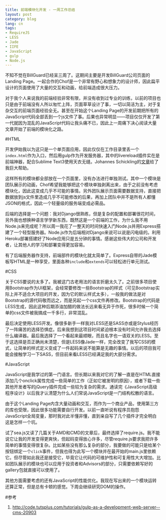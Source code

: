 ```yaml
---
title: 前端模块化开发 - 一周工作总结
layout: post
category: blog
lang: cn
tags:
- RequireJS
- LESS
- Jade
- IIFE
- JavaScript
- gulp
- Node.js
---
```


不知不觉在BillGuard已经呆三周了。这期间主要是开发BillGuard公司页面的Landing Page。一起合作的Chof是一个非常有野心和想象力的设计师，因此扁平设计的页面使用了大量的交互和动画，给前端造成很大压力。

对于我个人来说我的前端经验非常有限，并没有收到过专业的训练，以前的项目也只是由于前端没有人所以匆忙上阵，页面草草设计了事，一切以简洁为主，对于复杂交互的前端页面经验全无。甚至在开始这个Landing Page的开发前期把所有的JavaScript代码全部丢到一个js文件了事。后果也异常明显——项目仅仅开发了第一代就因为混乱的JavaScript代码让我头痛不已，因此上一周痛下决心阅读大量文章开始了前端的模块化之路。

#HTML

开发伊始我以为这只是一个单页面应用，因此仅仅在工作目录里丢一个`index.html`作为入口，然后用gulp作为开发服务器，其中的livereload插件实在是前端神器，配合Sublime Text3使用天衣无缝。Johannes Schickling的[文章][1]给了我巨大帮助。

这样所有的模块都全部放在一个页面里，没有办法进行单独测试。其中一个模块是团队展示的动画，Chof希望我能够把这个模块单独剥离出来，由于之前没有考虑模块化，因此这变成几乎不可能的事情。另外团队展示页面需要数据支持，直接把数据放到js文件里造成几乎不可能修改的后果，再加上团队中并不是所有人都懂JSON的格式，因此一个轻量级的服务端变成必需品。

后端的选择是一个问题：我对Django很熟练，但是复杂的配置和部署很花时间，另外我也想换种语言学学新东西，既然这是一个前端的工作，为什么我不用Node.js来完成呢？所以周一我花了一整天的时间快速入门Node.js并用Express搭建了一个轻型服务器。Node.js作为后端相对Django来说可以说是闪电级的。利用Heroku部署搭建好了Node应用只是五分钟的事情。感谢这些伟大的公司和开发者，让其他人的学习和部署变得更加容易。

有了后端服务器作支持，前端部件的模块化就太简单了。Express自带的Jade模板写HTML是一种享受，里面各种`include`和`extends`可以轻松进行单元测试。

#CSS

关于CSS要说的太多了。我被这门古老用法的语言折磨太久了。之前很多项目使用Bootstrap作为UI框架，会经常要修改一些Bootstrap的样式（可见Bootstrap实际上并不适合大项目的开发，因为它的默认样式太多），一般我的做法是对Bootstrap的源代码敬而远之，而是另起一个css文件再修改。Bootstrap的代码是LESS生成，因此这种后期添油加醋的做法长远来看无异于作死，很多时候一个简单的css文件被我搞成一千多行，非常混乱。

最后决定使用LESS开发。像很多新手一样我对LESS还是SASS亦或是Stylus经历了一阵痛苦的选择恐惧症。后来我想到这项目时间紧迫根本没有时间允许我去选择什么编译器。最后我选择了一个看起来最顺眼，而且名字也一语双关的LESS。至于这选择是否正确尚未清楚，但是LESS像Jade一样，完全改变了我写CSS的模式，让简单的样式定义变成了一件起码来说不能算是无趣的事情。以后的项目我可能会接触学习一下SASS，但目前来看LESS已经满足我的大部分需求。

#JavaScript

JavaScript是我学过的第一门语言。但长期以来我对它的了解一直是在HTML直接添加几个onclick属性完成一些简单的工作（正如它被发明的原因），或者下载一些其他开发者写的jQuery插件完成一些较为复杂的需求。通读完《JavaScript高级程序设计》以后我才认清楚为什么人们常说JavaScript是一门结构松散的语言。

由于这个Landing Page内含大量动画和交互，而作为一个商业产品，使用第三方的库也受限，因此很多功能需要自行开发。以前一直听说有程序员抱怨JavaScript全局变量，那时我对此半懂非懂，直到亲自写了几个插件才完全明白这是怎样一个坑。

试了sea.js又读了几篇关于AMD和CMD的文章后，最终选择了require.js。我不能说它让我的开发变得更爽快，但起码变得放心许多，尽管require.js要求我把许多简单的事情变得很复杂。比如某些没有那么复杂的部分，我要做的可能只是给某个按钮绑定一个`click`事件，但我也得为此写一个模块并在最开始的main.js里依赖它。但尽管如此我还是接受它，毕竟它让代码的可维护性和可复用性大大增加。比如团队展示的模块也可以应用于投资者和Advisors的部分，只需要依赖写好的gallery包就直接可以使用了。

其他方面需要考虑的还有JavaScript的性能优化。我现在写出来的一个模块运转还算正常，但是总有卡顿的感觉。下周会继续研究DOM的操作。

#参考

1. http://code.tutsplus.com/tutorials/gulp-as-a-development-web-server--cms-20903

[1]: http://code.tutsplus.com/tutorials/gulp-as-a-development-web-server--cms-20903